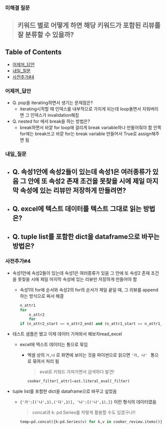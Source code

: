 ### 미해결 질문
>## 키워드 별로 어떻게 하면 해당 키워드가 포함된 리뷰를 잘 분류할 수 있을까?

## Table of Contents
- [어제꺼_답안](#어제꺼_답안)
- [내일_질문](#내일_질문)
- [사전추가#4](#사전추가#4)



### 어제꺼_답안

- Q. pop을 iterating하면서 생기는 문제점은?
  - iterating시작할 때 인덱스를 내부적으로 가지게 되는데 loop돌면서 지워버리면 그 인덱스가 invalidation해짐
- Q. nested for 에서 break을 하는 방법은?
  - break하면서 바깥 for loop에 걸리게 break variable하나 만들어줘야 함 안쪽 for에는 break쓰고 바깥 for는 break variable 만들어서 True로 assign해주면 됨



### 내일_질문

- Q. 속성1안에 속성2들이 있는데 속성1은 여러종류가 있음 그 안에 또 속성2 존재 조건을 못찾을 시에 제일 마지막 속성에 있는 리뷰만 저장하게 만들려면?
  - 
- Q. excel에 텍스트 데이터를 텍스트 그대로 읽는 방법은?
  - 
- Q. tuple list를 포함한 dict을 dataframe으로 바꾸는 방법은?
  - 

### 사전추가#4

- 속성1안에 속성2들이 있는데 속성1은 여러종류가 있음 그 안에 또 속성2 존재 조건을 못찾을 시에 제일 마지막 속성에 있는 리뷰만 저장하게 만들어야 함

  - 속성1의 for에 순서와 속성2의 for의 순서가 제일 끝일 때, 그 리뷰를 append하는 방식으로 짜서 해결

    ```python
    n_attr1
    for 
    	n_attr2
    	for
    if (n_attr2_start == n_attr2_end) and (n_attr1_start == n_attr1_end):
    ```

    

- 테스트 샘플은 됐고 이제 데이터 가져와서 해보자read_excel

  - excel에 텍스트 데이터는 통으로 묶임 

    - 엑셀 상의 `가,나` 로 화면에 보이는 것을 파이썬으로 읽으면 `'가, 나' ` 통으로 묶여서 처리 됨

      > eval로 키워드 가져가면서 검색하다 발견! 

      ```python 
      cooker_filter[_attr]=ast.literal_eval(_filter)
      ```

      

- tuple list를 포함한 dict을 dataframe으로 바꾸고 싶었음

  - `{'가':[('나',1),('다',1)], '나':[('나',1),]}` 이런 형식의 데이터였음

    > concat과 k: pd.Series를 저렇게 활용할 수도 있겠구나!! 

    ```python 
    temp=pd.concat({k:pd.Series(v) for k,v in cooker_review.items()}).reset_index()
    ```

    

